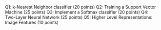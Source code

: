 Q1: k-Nearest Neighbor classifier (20 points)
Q2: Training a Support Vector Machine (25 points)
Q3: Implement a Softmax classifier (20 points)
Q4: Two-Layer Neural Network (25 points)
Q5: Higher Level Representations: Image Features (10 points)
